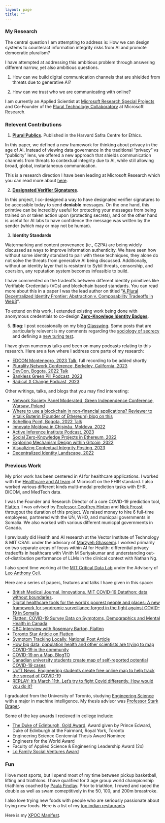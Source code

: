 ```yaml
---
layout: page
title: ""
---
```


### My Research 

The central question I am attempting to address is: How we can design systems to counteract information integrity risks from AI and promote democratic pluralism? 

I have attempted at addressing this ambitious problem through answering different narrow, yet also ambitious questions. 

1. How can we build digital communication channels that are shielded from threats due to generative AI?

2. How can we trust who we are communicating with online? 

I am currently an Applied Scientist at [Microsoft Research Special Projects](https://www.microsoft.com/en-us/research/group/microsoft-research-special-projects/) and Co-Founder of the [Plural Technology Collaboratory](https://www.microsoft.com/en-us/research/group/plural-technology-collaboratory/) at Microsoft Research. 

### Relevent Contributions

1) [**Plural Publics**](https://gettingplurality.org/2023/03/18/plural-publics/). Published in the Harvard Safra Centre for Ethics. 

In this paper, we defined a new framework for thinking about privacy in the age of AI. Instead of viewing data governance in the traditional “privacy” vs “publicity” lens, we offered a new approach that shields communication channels from threats to contextual integrity due to AI, while still allowing broad, global, instantaneous communication.

This is a research direction I have been leading at Microsoft Research which you can read more about [here](https://www.microsoft.com/en-us/research/group/plural-technology-collaboratory/articles/plural-publics/). 

2) [**Designated Verifier Signatures**](https://ethresear.ch/t/designated-verifier-signatures/15100). 

In this project, I co-designed a way to have designated verifier signatures to be accessible today to send **deniable** messages. On the one hand, this primtive can be incredibly useful for protecting your messages from being trained on or taken action upon (protecting secrets), and on the other hand is useful for AI labs to have confidence the message was written by the sender (which may or may not be human). 

3) **Identity Standards** 

Watermarking and content provenance (ie., C2PA) are being widely discussed as ways to improve information authenticity. We have seen how without some identity standard to pair with these techniques, they alone do not solve the threats from generative AI being discussed. Additionally, without an identity layer that is resistent to Sybil threats, censorship, and coersion, any reputation system becomes infeasible to build. 

I have commented on the tradeoffs between different identity primitives like Verifiable Credentials (VCs) and blockchain based standards. You can read more about this in a paper I was the lead author on titled "[A Plural Decentralized Identity Frontier: Abstraction v. Composability Tradeoffs in Web3](https://arxiv.org/abs/2208.11443)". 

To extend on this work, I extended existing work being done with anonymous credentials to co-design [**Zero-Knowlege Identity Badges**](https://github.com/enricobottazzi/ZK-SBT). 

5) **Blog**: I post occasionally on my blog [Glasswing](https://shreyjaineth.substack.com/). Some posts that are particularly relevent is my comments regarding the [sociology of secrecy](https://shreyjaineth.substack.com/p/sociology-of-secrecy-and-secret-societies) and defining a [new turing test](https://shreyjaineth.substack.com/p/we-need-a-new-turing-test). 

I have given numerous talks and been on many podcasts relating to this research. Here are a few where I address core parts of my research:

- [EDCON Montenegro, 2023 Talk](https://twitter.com/EDCON2024/status/1660668307744210944?s=20), full recording to be added shortly
- [Plurality Network Conference, Berkeley, California, 2023](https://www.youtube.com/live/RyObAHv777E?feature=share&t=8222)
- [DevCon, Bogota, 2022 Talk](https://www.youtube.com/watch?v=363W8KpCcBg&ab_channel=EthereumFoundation) 
- [Bankless Green Pill Podcast, 2023](https://www.youtube.com/watch?v=v7YbnY1JUhg&ab_channel=Bankless)
- [Radical X Change Podcast, 2023](https://radicalxchange-s.simplecast.com/episodes/shrey-jain-applied-scientist-at-microsoft-research-special-projects)

Other writings, talks, and blogs that you may find interesting: 

- [Network Society Panel Moderated, Green Independence Conference, Warsaw, Poland](https://www.youtube.com/watch?v=ej-hIbF3qD4&t=85s&ab_channel=Libert%C3%A9%21Talks)
- [Where to use a blockchain in non-financial applications? Reviewer to Vitalik Buterin (Founder of Ethereum) blog on this](https://twitter.com/VitalikButerin/status/1535942432193490944?s=20)
- [Schelling Point, Bogota, 2022 Talk](https://www.youtube.com/watch?v=ajW39L4Swjk&list=PLV_W9wE6WVDjmSr4msUbkmVPED7U8TdCY&index=5&ab_channel=GitcoinMedia)
- [Innovate Moldova in Chișinău, Moldova, 2022](https://www.facebook.com/InnovateMoldova)
- [Active Inference Institute Podcast, 2023](https://www.youtube.com/watch?v=xXAllRLtyoc&ab_channel=ActiveInferenceInstitute)
- [Social Zero-Knowledge Projects in Ethereum, 2022](https://twitter.com/shreyjaineth/status/1592601493089456129?s=20)
- [Exploring Mechanism Design within Gitcoin, 2022](https://twitter.com/shreyjaineth/status/1616805902027218947?s=20)
- [Visualizing Contextual Integrity Posting, 2023](https://twitter.com/shreyjaineth/status/1594876030241710084?s=20)
- [Decentralized Identity Landscape, 2022](https://twitter.com/shreyjaineth/status/1562443267962126340?s=20)

### Previous Work 

My prior work has been centered in AI for healthcare applications. I worked with the [Healthcare and AI team](https://azure.microsoft.com/en-ca/products/health-data-services) at Microsoft on the FHIR standard. I also worked various different kinds multi-modal prediction tasks with EHR, DICOM, and MedTech data. 

I was the Founder and Research Director of a core COVID-19 prediction tool, [Flatten](https://flatten.ca). I was advised by [Professor Geoffrey Hinton](https://www.cs.toronto.edu/~hinton/) and [Nick Frosst](https://www.nickfrosst.com/) througout the duration of this project. We raised money to hire 6 full-time employees, partnered with the UN, WHO, and municpal governments in Somalia. We also worked with various different municpal governments in Canada. 

I previously did Health and AI research at the Vector Institute of Technology & MIT CSAIL under the advisory of [Marzyeh Ghassemi](https://healthyml.org/people/). I worked primarily on two separate areas of focus within AI for Health: differential privacy tradeoffs in healthcare with Vinith M Suriyakumar and understanding out-of-distribution performance of LLMs in the clinical context with Nathan Ng. 

I also spent time working at the [MIT Critical Data Lab](https://criticaldata.mit.edu/) under the Advisory of [Leo Anthony Celi](https://www.hsph.harvard.edu/ecpe/faculty/leo-anthony-celi/). 

Here are a series of papers, features and talks I have given in this space: 

- [British Medical Journal, Innovations, MIT COVID-19 Datathon: data without boundaries](https://innovations.bmj.com/content/7/1/231.abstract).
- [Digital healthcare tools for the world’s poorest people and places: A new framework for syndromic surveillance forged in the fight against COVID-19 in Somalia](https://preprints.jmir.org/preprint/29602)
- [Flatten: COVID-19 Survey Data on Symptoms, Demographics and Mental Health in Canada](https://physionet.org/content/flatten-covid-survey/1.0/)
- [CBC Interview with Rosemary Barton, Flatten](https://www.cbc.ca/player/play/1751102019750?fbclid=IwAR0buXKWWqqN2be4HPQS9wl2gJaevAOY5PVtzET1S6arDLUJj1U4fadik5g)
- [Toronto Star Article on Flatten](https://www.thestar.com/news/gta/2020/06/10/mississauga-student-helping-to-develop-crowdsourcing-covid-19-website-for-somalia.html)
- [Symptom Tracking Locally, National Post Article](https://nationalpost.com/news/world/how-bad-is-covid-19-in-your-area-university-students-launch-heat-map-to-track-virus-across-canada)
- [How big data, population health and other scientists are trying to map COVID-19 in the community](https://www.theglobeandmail.com/canada/article-how-big-data-population-health-and-other-scientists-are-trying-to-map/)
- [COVID-19 on a Map, BlogTO](https://www.blogto.com/tech/2020/03/map-location-confirmed-potential-covid-19-cases-ontario/)
- [Canadian university students create map of self-reported potential COVID-19 cases](https://www.ctvnews.ca/sci-tech/canadian-university-students-create-map-of-self-reported-potential-covid-19-cases-1.4872245)
- [UofT News, Engineering students create free online map to help track the spread of COVID-19](https://news.engineering.utoronto.ca/flatten-engineering-students-create-free-online-map-to-help-track-the-spread-of-covid-19/)
- [REPLAY: It’s March 11th. Let’s try to fight Covid differently. How would you do it?](https://jps.library.utoronto.ca/index.php/juls/article/view/36205)

I graduated from the University of Toronto, studying [Engineering Science](https://engsci.utoronto.ca/program/what-is-engsci/) with a major in machine intelligence. My thesis advisor was [Professor Stark Draper](https://www.ece.utoronto.ca/people/draper-s/). 

Some of the key awards I recieved in college include: 

- [The Duke of Edinburgh, Gold Award](https://www.dukeofed.org/). Award given by Prince Edward, Duke of Edinburgh at the Fairmont, Royal York, Toronto
- Engineering Science Centennial Thesis Award Nominee
- Engineers for the World Award 
- Faculty of Applied Science & Engineering Leadership Award (2x)
- [Lo Family Social Ventures Award](https://entrepreneurs.utoronto.ca/2020-lo-family-social-venture-fund-award-winners/)

### Fun 

I love most sports, but I spend most of my time between pickup basketball, lifting and triathlons. I have qualified for 3 age group world championship triathlons coached by [Paula Findlay](https://www.instagram.com/paula_findlay/?hl=en). Prior to triathlon, I rowed and raced the double as well as swam comeptitively in the 50, 100, and 200m breastroke. 

I also love trying new foods with people who are seriously passionate about trying new foods. Here is a list of my [top indian restaurants](/indianfood.md)

Here is my [XPOC Manifest](/.well-known/xpoc-manifest.json). 